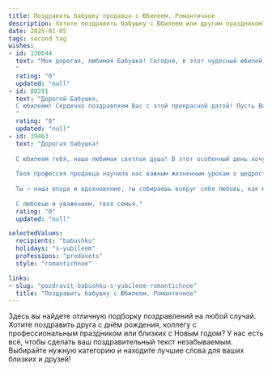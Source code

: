 ```yaml
---
title: Поздравить бабушку продавца с Юбилеем. Романтичное
description: Хотите поздравить бабушку с Юбилеем или другим праздником? Наш ИИ создаст незабываемое поздравление, а вы обязательно выделитесь среди других.  
date: 2025-01-05
tags: second tag
wishes:
- id: 130644
  text: "Моя дорогая, любимая Бабушка! Сегодня, в этот чудесный юбилей, я хочу сказать тебе слова самой нежной благодарности и восхищения.  Твоя жизнь – это целая эпопея, полная тепла, доброты и удивительной силы духа.  Ты, как опытный продавец, умела находить подход к каждому, даря людям не только товары, но и частичку своего светлого сердца.  Пусть этот юбилей станет началом новой, прекрасной главы твоей жизни, наполненной радостью, счастьем и безграничной любовью.  Я бесконечно тебя люблю и ценю!
  "
  rating: "0"
  updated: "null"
- id: 80291
  text: "Дорогой Бабушке,
  С юбилеем! Сердечно поздравляем Вас с этой прекрасной датой! Пусть Ваша жизнь будет наполнена яркими красками, искренними улыбками, теплыми объятиями и заботой близких. Спасибо Вам за Ваши добрые руки и щедрое сердце!
  "
  rating: "0"
  updated: "null"
- id: 39463
  text: "Дорогая бабушка!
  
  С юбилеем тебя, наша любимая светлая душа! В этот особенный день хочу поздравить тебя с искренними словами, наполненными любовью и благодарностью. Ты словно тот нежный цветок, который каждый день радует мир своим теплом и заботой.
  
  Твоя профессия продавца научила нас важным жизненным урокам о щедрости и понимании. Ты всегда умела делиться радостью и дарить хороший настрой. Пусть каждый твой день будет как уютный магазин, наполненный счастьем, улыбками и гармонией.
  
  Ты — наша опора и вдохновение, ты собираешь вокруг себя любовь, как магнит. Пусть в твоем сердце всегда цветут самые яркие цветы, а каждый миг жизни приносит только радость и счастье.
  
  С любовью и уважением, твоя семья."
  rating: "0"
  updated: "null"

selectedValues:
  recipients: "babushku"
  holidays: "s-yubileem"
  professions: "prodavets"
  style: "romantichnoe"

links:
- slug: "pozdravit-babushku-s-yubileem-romantichnoe"
  title: "Поздравить бабушку с Юбилеем. Романтичное"
---
```


Здесь вы найдете отличную подборку поздравлений на любой случай.
Хотите поздравить друга с днём рождения, коллегу с профессиональным праздником или близких с Новым годом? У нас есть всё, чтобы сделать ваш поздравительный текст незабываемым. Выбирайте нужную категорию и находите лучшие слова для ваших близких и друзей!

